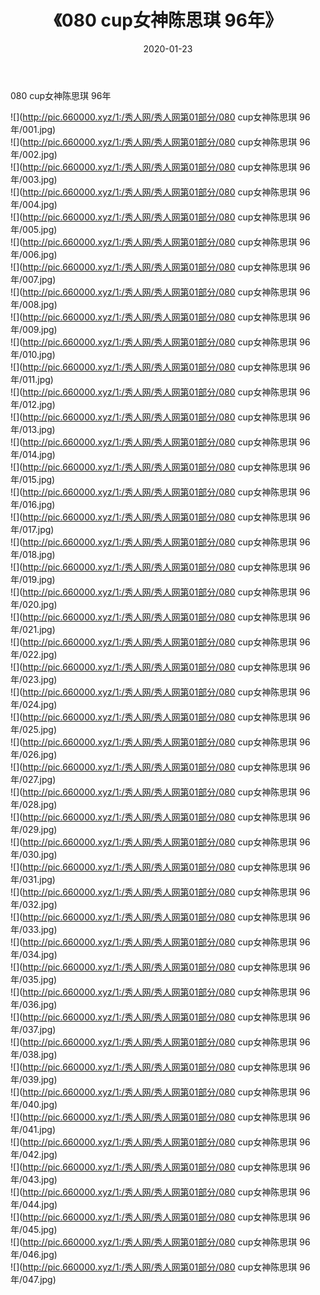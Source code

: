 ﻿---
layout: post
title:  《080 cup女神陈思琪 96年》
date:   2020-01-23
img: http://pic.660000.xyz/1:/秀人网/秀人网第01部分/080 cup女神陈思琪 96年/000.jpg
categories: [美女, 清纯, 唯美]
---

080 cup女神陈思琪 96年

  ![](http://pic.660000.xyz/1:/秀人网/秀人网第01部分/080 cup女神陈思琪 96年/001.jpg) <br> ![](http://pic.660000.xyz/1:/秀人网/秀人网第01部分/080 cup女神陈思琪 96年/002.jpg) <br> ![](http://pic.660000.xyz/1:/秀人网/秀人网第01部分/080 cup女神陈思琪 96年/003.jpg) <br> ![](http://pic.660000.xyz/1:/秀人网/秀人网第01部分/080 cup女神陈思琪 96年/004.jpg) <br> ![](http://pic.660000.xyz/1:/秀人网/秀人网第01部分/080 cup女神陈思琪 96年/005.jpg) <br> ![](http://pic.660000.xyz/1:/秀人网/秀人网第01部分/080 cup女神陈思琪 96年/006.jpg) <br> ![](http://pic.660000.xyz/1:/秀人网/秀人网第01部分/080 cup女神陈思琪 96年/007.jpg) <br> ![](http://pic.660000.xyz/1:/秀人网/秀人网第01部分/080 cup女神陈思琪 96年/008.jpg) <br> ![](http://pic.660000.xyz/1:/秀人网/秀人网第01部分/080 cup女神陈思琪 96年/009.jpg) <br> ![](http://pic.660000.xyz/1:/秀人网/秀人网第01部分/080 cup女神陈思琪 96年/010.jpg) <br> ![](http://pic.660000.xyz/1:/秀人网/秀人网第01部分/080 cup女神陈思琪 96年/011.jpg) <br> ![](http://pic.660000.xyz/1:/秀人网/秀人网第01部分/080 cup女神陈思琪 96年/012.jpg) <br> ![](http://pic.660000.xyz/1:/秀人网/秀人网第01部分/080 cup女神陈思琪 96年/013.jpg) <br> ![](http://pic.660000.xyz/1:/秀人网/秀人网第01部分/080 cup女神陈思琪 96年/014.jpg) <br> ![](http://pic.660000.xyz/1:/秀人网/秀人网第01部分/080 cup女神陈思琪 96年/015.jpg) <br> ![](http://pic.660000.xyz/1:/秀人网/秀人网第01部分/080 cup女神陈思琪 96年/016.jpg) <br> ![](http://pic.660000.xyz/1:/秀人网/秀人网第01部分/080 cup女神陈思琪 96年/017.jpg) <br> ![](http://pic.660000.xyz/1:/秀人网/秀人网第01部分/080 cup女神陈思琪 96年/018.jpg) <br> ![](http://pic.660000.xyz/1:/秀人网/秀人网第01部分/080 cup女神陈思琪 96年/019.jpg) <br> ![](http://pic.660000.xyz/1:/秀人网/秀人网第01部分/080 cup女神陈思琪 96年/020.jpg) <br> ![](http://pic.660000.xyz/1:/秀人网/秀人网第01部分/080 cup女神陈思琪 96年/021.jpg) <br> ![](http://pic.660000.xyz/1:/秀人网/秀人网第01部分/080 cup女神陈思琪 96年/022.jpg) <br> ![](http://pic.660000.xyz/1:/秀人网/秀人网第01部分/080 cup女神陈思琪 96年/023.jpg) <br> ![](http://pic.660000.xyz/1:/秀人网/秀人网第01部分/080 cup女神陈思琪 96年/024.jpg) <br> ![](http://pic.660000.xyz/1:/秀人网/秀人网第01部分/080 cup女神陈思琪 96年/025.jpg) <br> ![](http://pic.660000.xyz/1:/秀人网/秀人网第01部分/080 cup女神陈思琪 96年/026.jpg) <br> ![](http://pic.660000.xyz/1:/秀人网/秀人网第01部分/080 cup女神陈思琪 96年/027.jpg) <br> ![](http://pic.660000.xyz/1:/秀人网/秀人网第01部分/080 cup女神陈思琪 96年/028.jpg) <br> ![](http://pic.660000.xyz/1:/秀人网/秀人网第01部分/080 cup女神陈思琪 96年/029.jpg) <br> ![](http://pic.660000.xyz/1:/秀人网/秀人网第01部分/080 cup女神陈思琪 96年/030.jpg) <br> ![](http://pic.660000.xyz/1:/秀人网/秀人网第01部分/080 cup女神陈思琪 96年/031.jpg) <br> ![](http://pic.660000.xyz/1:/秀人网/秀人网第01部分/080 cup女神陈思琪 96年/032.jpg) <br> ![](http://pic.660000.xyz/1:/秀人网/秀人网第01部分/080 cup女神陈思琪 96年/033.jpg) <br> ![](http://pic.660000.xyz/1:/秀人网/秀人网第01部分/080 cup女神陈思琪 96年/034.jpg) <br> ![](http://pic.660000.xyz/1:/秀人网/秀人网第01部分/080 cup女神陈思琪 96年/035.jpg) <br> ![](http://pic.660000.xyz/1:/秀人网/秀人网第01部分/080 cup女神陈思琪 96年/036.jpg) <br> ![](http://pic.660000.xyz/1:/秀人网/秀人网第01部分/080 cup女神陈思琪 96年/037.jpg) <br> ![](http://pic.660000.xyz/1:/秀人网/秀人网第01部分/080 cup女神陈思琪 96年/038.jpg) <br> ![](http://pic.660000.xyz/1:/秀人网/秀人网第01部分/080 cup女神陈思琪 96年/039.jpg) <br> ![](http://pic.660000.xyz/1:/秀人网/秀人网第01部分/080 cup女神陈思琪 96年/040.jpg) <br> ![](http://pic.660000.xyz/1:/秀人网/秀人网第01部分/080 cup女神陈思琪 96年/041.jpg) <br> ![](http://pic.660000.xyz/1:/秀人网/秀人网第01部分/080 cup女神陈思琪 96年/042.jpg) <br> ![](http://pic.660000.xyz/1:/秀人网/秀人网第01部分/080 cup女神陈思琪 96年/043.jpg) <br> ![](http://pic.660000.xyz/1:/秀人网/秀人网第01部分/080 cup女神陈思琪 96年/044.jpg) <br> ![](http://pic.660000.xyz/1:/秀人网/秀人网第01部分/080 cup女神陈思琪 96年/045.jpg) <br> ![](http://pic.660000.xyz/1:/秀人网/秀人网第01部分/080 cup女神陈思琪 96年/046.jpg) <br> ![](http://pic.660000.xyz/1:/秀人网/秀人网第01部分/080 cup女神陈思琪 96年/047.jpg) <br>